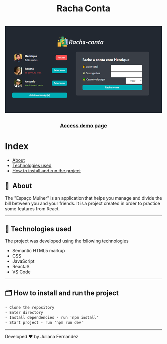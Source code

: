<h1 align="center">
    Racha Conta
</h1>

<h1 align="center">
<img width="800" src="public/presentation.PNG" alt="My cool logo"/>
  </h1>

<h3 align="center">
    <a href="https://espaco-mulher-ju.netlify.app/">Access demo page</a>
<h3 >

# Index

- [About](#-about)
- [Technologies used](#-technologies-used)
- [How to install and run the project](#-how-to-install-and-run-the-project)

## 🔖&nbsp; About

The "Espaço Mulher" is an application that helps you manage and divide the bill between you and your friends. It is a project created in order to practice some features from React. 

---

## 🚀 Technologies used

The project was developed using the following technologies

- Semantic HTML5 markup
- CSS
- JavaScript
- ReactJS
- VS Code

---

## 🗂 How to install and run the project

    - Clone the repository
    - Enter directory
    - Install dependencies - run 'npm install'
    - Start project - run 'npm run dev'
   
---

Developed ❤ by Juliana Fernandez
